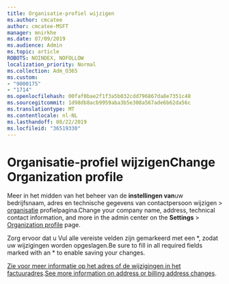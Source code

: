 ```yaml
---
title: Organisatie-profiel wijzigen
ms.author: cmcatee
author: cmcatee-MSFT
manager: mnirkhe
ms.date: 07/09/2019
ms.audience: Admin
ms.topic: article
ROBOTS: NOINDEX, NOFOLLOW
localization_priority: Normal
ms.collection: Adm_O365
ms.custom:
- "9000175"
- "1714"
ms.openlocfilehash: 00faf0bae2f1f3a5b032cdd796867da8e7351c48
ms.sourcegitcommit: 1d98db8acb9959aba3b5e308a567ade6b62da56c
ms.translationtype: MT
ms.contentlocale: nl-NL
ms.lasthandoff: 08/22/2019
ms.locfileid: "36519330"
---
```

# <a name="change-organization-profile"></a><span data-ttu-id="636e8-102">Organisatie-profiel wijzigen</span><span class="sxs-lookup"><span data-stu-id="636e8-102">Change Organization profile</span></span>

<span data-ttu-id="636e8-103">Meer in het midden van het beheer van de **instellingen van**uw bedrijfsnaam, adres en technische gegevens van contactpersoon wijzigen > [organisatie](https://go.microsoft.com/fwlink/p/?linkid=2067339) profielpagina.</span><span class="sxs-lookup"><span data-stu-id="636e8-103">Change your company name, address, technical contact information, and more in the admin center on the **Settings** > [Organization profile](https://go.microsoft.com/fwlink/p/?linkid=2067339) page.</span></span>

<span data-ttu-id="636e8-104">Zorg ervoor dat u Vul alle vereiste velden zijn gemarkeerd met een \*, zodat uw wijzigingen worden opgeslagen.</span><span class="sxs-lookup"><span data-stu-id="636e8-104">Be sure to fill in all required fields marked with an \* to enable saving your changes.</span></span>

<span data-ttu-id="636e8-105">[Zie voor meer informatie op het adres of de wijzigingen in het factuuradres](https://docs.microsoft.com/office365/admin/manage/change-address-contact-and-more).</span><span class="sxs-lookup"><span data-stu-id="636e8-105">[See more information on address or billing address changes](https://docs.microsoft.com/office365/admin/manage/change-address-contact-and-more).</span></span>